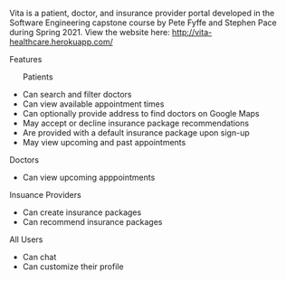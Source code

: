 Vita is a patient, doctor, and insurance provider portal developed in the Software Engineering capstone course by Pete Fyffe and Stephen Pace during Spring 2021. 
View the website here: <a>http://vita-healthcare.herokuapp.com/</a>
<p>Features</p>
      <ul>
        <p>Patients</p>
        <ul">
          <li>Can search and filter doctors</li>
          <li>Can view available appointment times</li>
          <li>Can optionally provide address to find doctors on Google Maps</li>
          <li>May accept or decline insurance package recommendations</li>
          <li>Are provided with a default insurance package upon sign-up</li>
          <li>May view upcoming and past appointments</li>
        </ul>
        <p>Doctors</p>
        <ul>
          <li>Can view upcoming apppointments</li>
        </ul>
        <p>Insuance Providers</p>
        <ul>
          <li>Can create insurance packages</li>
          <li>Can recommend insurance packages</li>
        </ul>
        <p>All Users</p>
        <ul>
          <li>Can chat</li>
          <li>Can customize their profile</li>
        </ul>
      </ul>